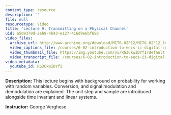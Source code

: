 ```yaml
---
content_type: resource
description: ''
file: null
resourcetype: Video
title: 'Lecture 9: Transmitting on a Physical Channel'
uid: a509379d-2eb8-4b43-e127-416d9e6bf688
video_files:
  archive_url: http://www.archive.org/download/MIT6.02F12/MIT6_02F12_lec09_300k.mp4
  video_captions_file: /courses/6-02-introduction-to-eecs-ii-digital-communication-systems-fall-2012/281c725120ff5e639e402f18629283c9_RG3CkwIDYfI.vtt
  video_thumbnail_file: https://img.youtube.com/vi/RG3CkwIDYfI/default.jpg
  video_transcript_file: /courses/6-02-introduction-to-eecs-ii-digital-communication-systems-fall-2012/8f36f9d43d632f8341f1a839d6f10ecb_RG3CkwIDYfI.pdf
video_metadata:
  youtube_id: RG3CkwIDYfI
---
```


**Description:** This lecture begins with background on probability for working with random variables. Conversion, and signal modulation and demodulation are explained. The unit step and sample are introduced alongside time invariant and linear systems.

**Instructor:** George Verghese